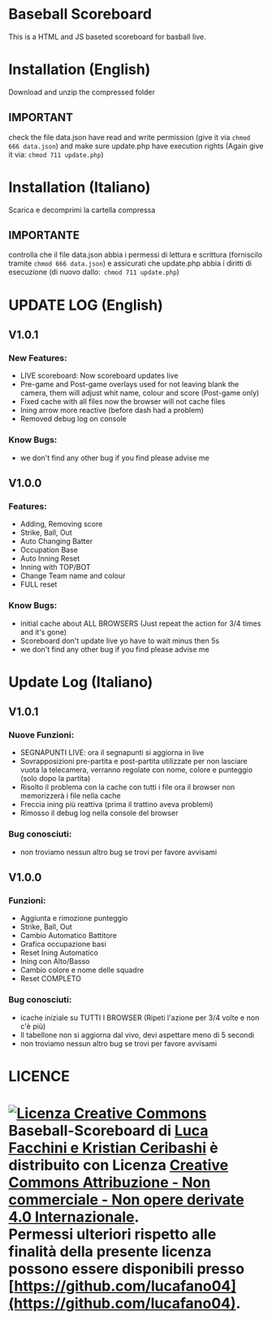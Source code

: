 # Baseball Scoreboard
This is a HTML and JS baseted scoreboard for basball live.

# Installation (English)
Download and unzip the compressed folder
## IMPORTANT
check the file data.json have read and write permission (give it via `chmod 666 data.json`) and make sure update.php have execution rights (Again give it via: `chmod 711 update.php`)

# Installation (Italiano)
Scarica e decomprimi la cartella compressa
## IMPORTANTE
controlla che il file data.json abbia i permessi di lettura e scrittura (forniscilo tramite `chmod 666 data.json`) e assicurati che update.php abbia i diritti di esecuzione (di nuovo dallo:` chmod 711 update.php`)
# UPDATE LOG (English)
## V1.0.1
### New Features:
* LIVE scoreboard: Now scoreboard updates live
* Pre-game and Post-game overlays used for not leaving blank the camera, them will adjust whit name, colour and score (Post-game only)
* Fixed cache with all files now the browser will not cache files
* Ining arrow more reactive (before dash had a problem)
* Removed debug log on console
### Know Bugs:
* we don't find any other bug if you find please advise me
## V1.0.0
### Features:
* Adding, Removing score
* Strike, Ball, Out
* Auto Changing Batter
* Occupation Base
* Auto Inning Reset
* Inning with TOP/BOT
* Change Team name and colour
* FULL reset
### Know Bugs:
* initial cache about ALL BROWSERS (Just repeat the action for 3/4 times and it's gone)
* Scoreboard don't update live yo have to wait minus then 5s
* we don't find any other bug if you find please advise me
# Update Log (Italiano)
## V1.0.1
### Nuove Funzioni:
* SEGNAPUNTI LIVE: ora il segnapunti si aggiorna in live
* Sovrapposizioni pre-partita e post-partita utilizzate per non lasciare vuota la telecamera, verranno regolate con nome, colore e punteggio (solo dopo la partita)
* Risolto il problema con la cache con tutti i file ora il browser non memorizzerà i file nella cache
* Freccia ining più reattiva (prima il trattino aveva problemi)
* Rimosso il debug log nella console del browser
### Bug conosciuti:
* non troviamo nessun altro bug se trovi per favore avvisami
## V1.0.0
### Funzioni:
* Aggiunta e rimozione punteggio
* Strike, Ball, Out
* Cambio Automatico Battitore
* Grafica occupazione basi
* Reset Ining Automatico
* Ining con Alto/Basso
* Cambio colore e nome delle squadre
* Reset COMPLETO
### Bug conosciuti:
* icache iniziale su TUTTI I BROWSER (Ripeti l'azione per 3/4 volte e non c'è più)
* Il tabellone non si aggiorna dal vivo, devi aspettare meno di 5 secondi
* non troviamo nessun altro bug se trovi per favore avvisami

# LICENCE
[![Licenza Creative Commons](https://i.creativecommons.org/l/by-nc-nd/4.0/88x31.png)](http://creativecommons.org/licenses/by-nc-nd/4.0/)  
<span xmlns:dct="http://purl.org/dc/terms/" property="dct:title">Baseball-Scoreboard</span> di [Luca Facchini e Kristian Ceribashi](https://github.com/luca-ceri/) è distribuito con Licenza [Creative Commons Attribuzione - Non commerciale - Non opere derivate 4.0 Internazionale](http://creativecommons.org/licenses/by-nc-nd/4.0/).  
Permessi ulteriori rispetto alle finalità della presente licenza possono essere disponibili presso [https://github.com/lucafano04](https://github.com/lucafano04).
=======
